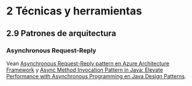 # 2 Técnicas y herramientas

## 2.9 Patrones de arquitectura

### Asynchronous Request-Reply

Vean [Asynchronous Request-Reply pattern en Azure Architecture
Framework](https://learn.microsoft.com/en-us/azure/architecture/patterns/async-request-reply)
y [Async Method Invocation Pattern in Java: Elevate Performance with
Asynchronous Programming en Java Design
Patterns](https://java-design-patterns.com/patterns/async-method-invocation/).
